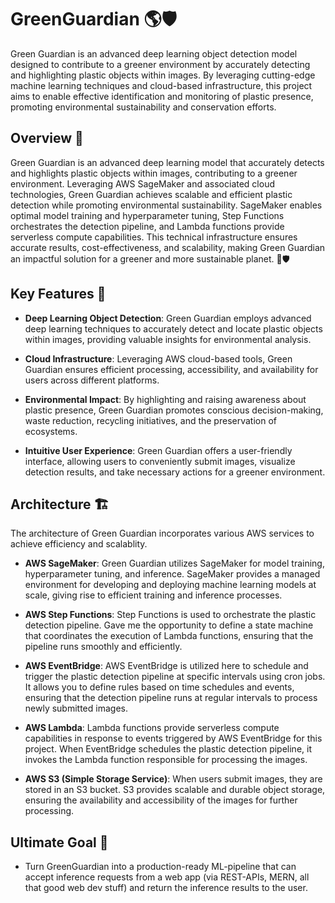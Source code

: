 # GreenGuardian 🌎🛡️

Green Guardian is an advanced deep learning object detection model designed to contribute to a greener environment by accurately detecting and highlighting plastic objects within images. By leveraging cutting-edge machine learning techniques and cloud-based infrastructure, this project aims to enable effective identification and monitoring of plastic presence, promoting environmental sustainability and conservation efforts.

## Overview 👀

Green Guardian is an advanced deep learning model that accurately detects and highlights plastic objects within images, contributing to a greener environment. Leveraging AWS SageMaker and associated cloud technologies, Green Guardian achieves scalable and efficient plastic detection while promoting environmental sustainability. SageMaker enables optimal model training and hyperparameter tuning, Step Functions orchestrates the detection pipeline, and Lambda functions provide serverless compute capabilities. This technical infrastructure ensures accurate results, cost-effectiveness, and scalability, making Green Guardian an impactful solution for a greener and more sustainable planet. 🌿🛡️

## Key Features 📝

- **Deep Learning Object Detection**: Green Guardian employs advanced deep learning techniques to accurately detect and locate plastic objects within images, providing valuable insights for environmental analysis.

- **Cloud Infrastructure**: Leveraging AWS cloud-based tools, Green Guardian ensures efficient processing, accessibility, and availability for users across different platforms.

- **Environmental Impact**: By highlighting and raising awareness about plastic presence, Green Guardian promotes conscious decision-making, waste reduction, recycling initiatives, and the preservation of ecosystems.

- **Intuitive User Experience**: Green Guardian offers a user-friendly interface, allowing users to conveniently submit images, visualize detection results, and take necessary actions for a greener environment.


## Architecture 🏗️

The architecture of Green Guardian incorporates various AWS services to achieve efficiency and scalablity.

- **AWS SageMaker**: Green Guardian utilizes SageMaker for model training, hyperparameter tuning, and inference. SageMaker provides a managed environment for developing and deploying machine learning models at scale, giving rise to efficient training and inference processes.

- **AWS Step Functions**: Step Functions is used to orchestrate the plastic detection pipeline. Gave me the opportunity to define a state machine that coordinates the execution of Lambda functions, ensuring that the pipeline runs smoothly and efficiently.

- **AWS EventBridge**: AWS EventBridge is utilized here to schedule and trigger the plastic detection pipeline at specific intervals using cron jobs. It allows you to define rules based on time schedules and events, ensuring that the detection pipeline runs at regular intervals to process newly submitted images.

- **AWS Lambda**:  Lambda functions provide serverless compute capabilities in response to events triggered by AWS EventBridge for this project. When EventBridge schedules the plastic detection pipeline, it invokes the Lambda function responsible for processing the images.

- **AWS S3 (Simple Storage Service)**: When users submit images, they are stored in an S3 bucket. S3 provides scalable and durable object storage, ensuring the availability and accessibility of the images for further processing.

## Ultimate Goal 🎯

- Turn GreenGuardian into a production-ready ML-pipeline that can accept inference requests from a web app (via REST-APIs, MERN, all that good web dev stuff) and return the inference results to the user.

